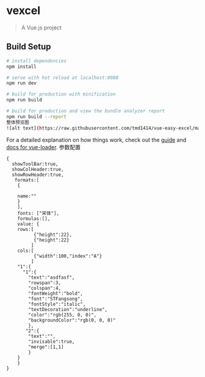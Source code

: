 # vexcel

> A Vue.js project

## Build Setup

``` bash
# install dependencies
npm install

# serve with hot reload at localhost:8080
npm run dev

# build for production with minification
npm run build

# build for production and view the bundle analyzer report
npm run build --report
整体预览图
![alt text](https://raw.githubusercontent.com/tmd1414/vue-easy-excel/master/%E6%95%B4%E4%BD%93%E9%A2%84%E8%A7%88%E5%9B%BE.jpg)

```

For a detailed explanation on how things work, check out the [guide](http://vuejs-templates.github.io/webpack/) and [docs for vue-loader](http://vuejs.github.io/vue-loader).
参数配置
```
{
  showToolBar:true,
  showColHeader:true,
  showRowHeader:true,
   formats:[
    {
    
    name:""
    }
    ],
    fonts: ["宋体"],
    formulas:[],
    value: {
    rows:[
          {"height":22},
          {"height":22}
         ]
    cols:[
          {"width":100,"index":"A"}
         ]
    "1":{
      "1":{
        "text":"asdfasf",
        "rowspan":3,
        "colspan":4,
        "fontWeight":"bold",
        "font":"STFangsong",
        "fontStyle":"italic",
        "textDecoration":"underline",
        "color":"rgb(255, 0, 0)",
        "backgroundColor":"rgb(0, 0, 0)"
        },
       "2":{
        "text":"",
        "invisable":true,
        "merge":[1,1]
        }
    }
    }
}
```
